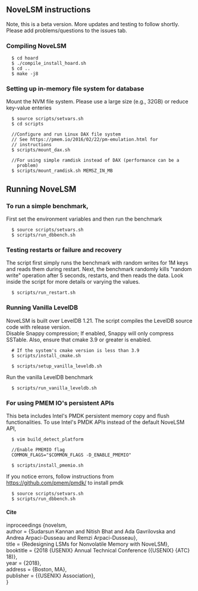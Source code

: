 ## NoveLSM instructions 
Note, this is a beta version. More updates and testing to follow shortly.
Please add problems/questions to the issues tab.

### Compiling NoveLSM
```
  $ cd hoard
  $ ./compile_install_hoard.sh
  $ cd ..
  $ make -j8
```

### Setting up in-memory file system for database
Mount the NVM file system. Please use a large size (e.g., 32GB)
or reduce key-value enteries
```
  $ source scripts/setvars.sh
  $ cd scripts

  //Configure and run Linux DAX file system
  // See https://pmem.io/2016/02/22/pm-emulation.html for 
  // instructions
  $ scripts/mount_dax.sh

  //For using simple ramdisk instead of DAX (performance can be a 
    problem)
  $ scripts/mount_ramdisk.sh MEMSZ_IN_MB
```

## Running NoveLSM

### To run a simple benchmark, 
First set the environment variables and then run the benchmark
```
  $ source scripts/setvars.sh
  $ scripts/run_dbbench.sh
```

### Testing restarts or failure and recovery

The script first simply runs the benchmark with random writes for 1M keys and 
reads them during restart. Next, the benchmark randomly kills "random write" operation 
after 5 seconds, restarts, and then reads the data. Look inside the script for 
more details or varying the values.

```
  $ scripts/run_restart.sh
```

### Running Vanilla LevelDB

NoveLSM is built over LevelDB 1.21. The script compiles the LevelDB source code 
with release version.</br> 
Disable Snappy compression; If enabled, Snappy will only compress SSTable.
Also, ensure that cmake 3.9 or greater is enabled.</br>
```
  # If the system's cmake version is less than 3.9
  $ scripts/install_cmake.sh

  $ scripts/setup_vanilla_leveldb.sh
```
Run the vanilla LevelDB benchmark
```
  $ scripts/run_vanilla_leveldb.sh
```

### For using PMEM IO's persistent APIs

This beta includes Intel's PMDK persistent memory copy and flush
functionalities. To use Intel's PMDK APIs instead of the default NoveLSM API,

```
  $ vim build_detect_platform 
 
  //Enable PMEMIO flag
  COMMON_FLAGS="$COMMON_FLAGS -D_ENABLE_PMEMIO"   

  $ scripts/install_pmemio.sh
```
If you notice errors, follow instructions from https://github.com/pmem/pmdk/
to install pmdk

```
  $ source scripts/setvars.sh
  $ scripts/run_dbbench.sh
```

#### Cite

inproceedings {novelsm, <br>
author = {Sudarsun Kannan and Nitish Bhat and Ada Gavrilovska and Andrea Arpaci-Dusseau and Remzi Arpaci-Dusseau},<br>
title = {Redesigning LSMs for Nonvolatile Memory with NoveLSM},<br>
booktitle = {2018 {USENIX} Annual Technical Conference ({USENIX} {ATC} 18)}, <br>
year = {2018}, <br>
address = {Boston, MA}, <br>
publisher = {{USENIX} Association}, <br>
}
